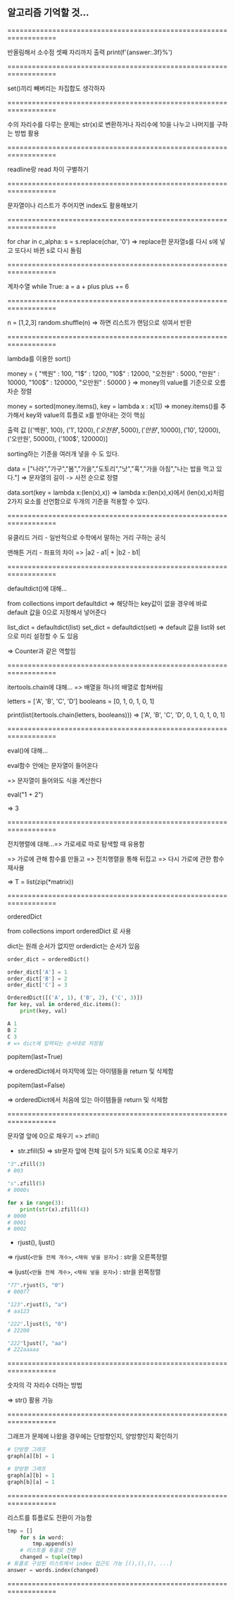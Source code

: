 ## 알고리즘 기억할 것...

==================================================================

반올림해서 소수점 셋째 자리까지 출력
print(f'{answer:.3f}%')

==================================================================

set()끼리 빼버리는 차집합도 생각하자

==================================================================

수의 자리수를 다루는 문제는 str(x)로 변환하거나 자리수에 10을 나누고 나머지를 구하는 방법 활용

==================================================================

readline랑 read 차이 구별하기

==================================================================

문자열이나 리스트가 주어지면 index도 활용해보기

==================================================================

for char in c_alpha:
    s = s.replace(char, '0')
=> replace한 문자열s를 다시 s에 넣고 또다시 바뀐 s로 다시 돌림

==================================================================

계차수열
while True:
        a = a + plus
        plus += 6

==================================================================

n = [1,2,3]
random.shuffle(n) => 하면 리스트가 랜덤으로 섞여서 반환

==================================================================

lambda를 이용한 sort()

money = { "백원" : 100, "1$" : 1200, "10$" : 12000, "오천원" : 5000, "만원" : 10000, "100$" : 120000, "오만원" : 50000 }
=> money의 value를 기준으로 오름차순 정렬

money = sorted(money.items(), key = lambda x : x[1]) 
=> money.items()를 추가해서 key와 value의 튜플로 x를 받아내는 것이 핵심

출력 값 
[('백원', 100), ('1$', 1200), ('오천원', 5000), ('만원', 10000), ('10$', 12000), ('오만원', 50000), ('100$', 120000)]

sorting하는 기준을 여러개 넣을 수 도 있다.

data = ["나라","가구","봄","가을","도토리","낫","혹","가을 아침","나는 밥을 먹고 있다."]
=> 문자열의 길이 -> 사전 순으로 정렬

data.sort(key = lambda x:(len(x),x))
=> lambda x:(len(x),x)에서 (len(x),x)처럼 2가지 요소를 선언함으로 두개의 기준을 적용할 수 있다.

==================================================================

유클리드 거리 - 일반적으로 수학에서 말하는 거리 구하는 공식

맨해튼 거리 - 좌표의 차이 => |a2 - a1| + |b2 - b1|

==================================================================

defaultdict()에 대해... 

from collections import defaultdict
=> 해당하는 key값이 없을 경우에 바로 default 값을 0으로 지정해서 넣어준다

list_dict = defaultdict(list)
set_dict = defaultdict(set)
=> default 값을 list와 set으로 미리 설정할 수 도 있음

=> Counter과 같은 역할임 

==================================================================

itertools.chain에 대해...
=> 배열을 하나의 배열로 합쳐버림

letters = ['A', 'B', 'C', 'D']
booleans = [0, 1, 0, 1, 0, 1]

print(list(itertools.chain(letters, booleans)))
=> ['A', 'B', 'C', 'D', 0, 1, 0, 1, 0, 1]

==================================================================

eval()에 대해...

eval함수 안에는 문자열이 들어온다

=> 문자열이 들어와도 식을 계산한다

eval("1 + 2")

=> 3

==================================================================

전치행렬에 대해...=> 가로세로 따로 탐색할 때 유용함

=> 가로에 관해 함수를 만들고 => 전치행렬을 통해 뒤집고 => 다시 가로에 관한 함수 재사용

=> T = list(zip(*matrix))

==================================================================

orderedDict

from collections import orderedDict 로 사용

dict는 원래 순서가 없지만 orderdict는 순서가 있음

```python
order_dict = orderedDict()

order_dict['A'] = 1
order_dict['B'] = 2
order_dict['C'] = 3

OrderedDict([('A', 1), ('B', 2), ('C', 3)])
for key, val in ordered_dic.items():
	print(key, val)

A 1
B 2
C 3
# => dict에 입력되는 순서대로 저장됨 
```

popitem(last=True)

=> orderedDict에서 마지막에 있는 아이템들을 return 및 삭제함

popitem(last=False)

=> orderedDict에서 처음에 있는 아이템들을 return 및 삭제함

==================================================================

 문자열 앞에 0으로 채우기 => zfill()

- str.zfill(5) => str문자 앞에 전체 길이 5가 되도록 0으로 채우기

```python
"3".zfill(3)
# 003

"s".zfill(5)
# 0000s

for x in range(3):
    print(str(x).zfill(4))
# 0000
# 0001
# 0002
```

- rjust(), ljust() 

=> rjust(`<만들 전체 개수>`, `<채워 넣을 문자>`) : str을 오른쪽정렬

=> ljust(`<만들 전체 개수>`, `<채워 넣을 문자>`) : str을 왼쪽정렬

```python
"77".rjust(5, "0")
# 00077

"123".rjust(5, "a")
# aa123

"222".ljust(5, "0")
# 22200

"222"ljust(7, "aa")
# 222aaaaa
```

==================================================================

숫자의 각 자리수 더하는 방법

=> str() 활용 가능

==================================================================

그래프가 문제에 나왔을 경우에는 단방향인지, 양방향인지 확인하기

```python
# 단방향 그래프
graph[a][b] = 1

# 양방향 그래프
graph[a][b] = 1
graph[b][a] = 1
```

==================================================================

리스트를 튜플로도 전환이 가능함

```python
tmp = []
    for s in word:
        tmp.append(s)
    # 리스트를 튜플로 전환
    changed = tuple(tmp)
# 튜플로 구성된 리스트에서 index 접근도 가능 [(),(),(), ...]   
answer = words.index(changed)
```



==================================================================
